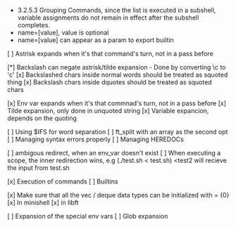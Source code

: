 
- 3.2.5.3 Grouping Commands, since the list is executed in a subshell, variable assignments do not remain in effect after the subshell completes. 
- name=[value], value is optional
- name=[value] can appear as a param to export builtin

[ ] Astrisk expands when it's that command's turn, not in a pass before

[*] Backslash can negate astrisk/tilde expansion
    - Done by converting \c to 'c'
    [x] Backslashed chars inside normal words should be treated as squoted thing
    [x] Backslash chars inside dquotes should be treated as squoted chars

[x] Env var expands when it's that commnad's turn, not in a pass before
[x] Tilde expansion, only done in unquoted string
[x] Variable expancion, depends on the quoting

[ ] Using $IFS for word separation
    [ ] ft_split with an array as the second opt
[ ] Managing syntax errors properly
[ ] Managing HEREDOCs


[ ] ambigous redirect, when an env_var doesn't exist
[ ] When executing a scope, the inner redirection wins, e.g (./test.sh < test.sh) <test2 will recieve the input from test.sh

[x] Execution of commands
[ ] Builtins

[x] Make sure that all the vec / deque data types can be initialized  with = {0}
    [x] In minishell
    [x] in libft

[ ] Expansion of the special env vars
[ ] Glob expansion
